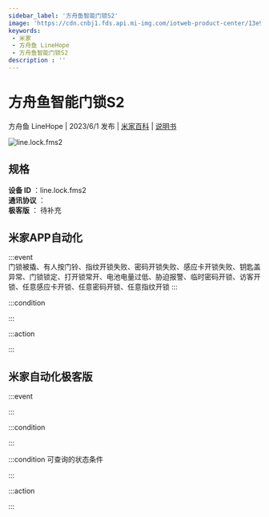 ```yaml
---
sidebar_label: '方舟鱼智能门锁S2'
image: 'https://cdn.cnbj1.fds.api.mi-img.com/iotweb-product-center/13e9ebcb2e2a307c971fac2577366880_1677752752199.png?GalaxyAccessKeyId=AKVGLQWBOVIRQ3XLEW&Expires=9223372036854775807&Signature=PP3b510E3+26zs6+pHZEeYdl9Xw='
keywords: 
 - 米家
 - 方舟鱼 LineHope
 - 方舟鱼智能门锁S2
description : ''
---
```

# 方舟鱼智能门锁S2

方舟鱼 LineHope | 2023/6/1 发布 | [米家百科](https://home.mi.com/webapp/content/baike/product/index.html?model=line.lock.fms2) | [说明书](https://home.mi.com/views/introduction.html?model=line.lock.fms2&region=cn)

![line.lock.fms2](https://cdn.cnbj1.fds.api.mi-img.com/iotweb-product-center/13e9ebcb2e2a307c971fac2577366880_1677752752199.png?GalaxyAccessKeyId=AKVGLQWBOVIRQ3XLEW&Expires=9223372036854775807&Signature=PP3b510E3+26zs6+pHZEeYdl9Xw=)

## 规格  
> 
**设备 ID** ：line.lock.fms2  
**通讯协议** ：  
**极客版**  ： 待补充 


## 米家APP自动化  

:::event  
门锁被撬、有人按门铃、指纹开锁失败、密码开锁失败、感应卡开锁失败、钥匙盖异常、门锁锁定、打开锁常开、电池电量过低、胁迫报警、临时密码开锁、访客开锁、任意感应卡开锁、任意密码开锁、任意指纹开锁
:::

:::condition  

:::

:::action   

:::

## 米家自动化极客版  

:::event  

:::

:::condition  

:::

:::condition 可查询的状态条件  

:::

:::action  

:::

        
